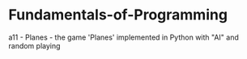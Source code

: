 # Fundamentals-of-Programming
a11 - Planes - the game 'Planes' implemented in Python with "AI" and random playing
